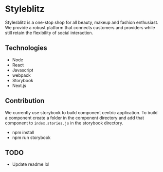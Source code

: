 # Styleblitz
Stylesblitz is a one-stop shop for all beauty, makeup and fashion enthusiast. We provide a robust platform that connects customers and providers while still retain the flexibility of social interaction.

## Technologies 
 - Node
 - React
 - Javascript
 - webpack
 - Storybook
 - Next.js


## Contribution
We currently use storybook to build component centric application. To build a component create a folder in the component directory and add that component to `index.stories.js` in the storybook directory.
- npm install
- npm run storybook


## TODO
- Update readme lol


